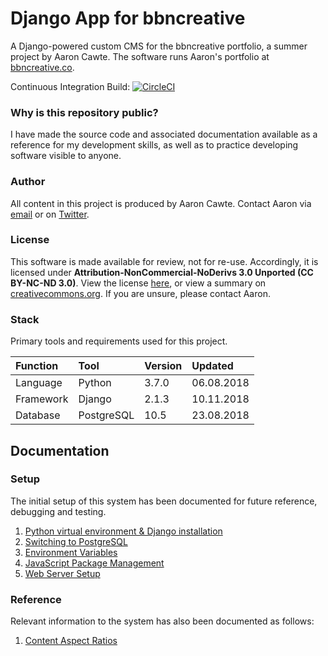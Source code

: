 # Django App for bbncreative
A Django-powered custom CMS for the bbncreative portfolio, a summer project by Aaron Cawte. The software runs Aaron's portfolio at [bbncreative.co](https://bbncreative.co).

Continuous Integration Build: [![CircleCI](https://circleci.com/gh/aaroncawte/bbncreative-django/tree/master.svg?style=svg&circle-token=dbf29770a59f46187030dc984ae4c03e1f988f42)](https://circleci.com/gh/aaroncawte/bbncreative-django)

### Why is this repository public?
I have made the source code and associated documentation available as a reference for my development skills, as well as to practice developing software visible to anyone.

### Author
All content in this project is produced by Aaron Cawte.
Contact Aaron via [email](mailto:aaron@bbncreative.co) or on [Twitter](https://twitter.com/aaroncawte).

### License
This software is made available for review, not for re-use. Accordingly, it is licensed under **Attribution-NonCommercial-NoDerivs 3.0 Unported (CC BY-NC-ND 3.0)**. View the license [here](/license.md), or view a summary on [creativecommons.org](https://creativecommons.org/licenses/by-nc-nd/3.0/). If you are unsure, please contact Aaron.
### Stack
Primary tools and requirements used for this project.

| Function | Tool | Version | Updated |
|:--|:--|:--|:--|
| Language | Python | 3.7.0 | 06.08.2018 |
| Framework | Django | 2.1.3 | 10.11.2018 |
| Database | PostgreSQL | 10.5 | 23.08.2018 |


## Documentation

### Setup
The initial setup of this system has been documented for future reference, debugging and testing.

1. [Python virtual environment & Django installation](/docs/setup/virtualenv.md)
2. [Switching to PostgreSQL](/docs/setup/postgresql.md)
3. [Environment Variables](/docs/setup/envvars.md)
4. [JavaScript Package Management](/docs/setup/jspackages.md)
5. [Web Server Setup](/docs/setup/webserver.md)

### Reference
Relevant information to the system has also been documented as follows:

1. [Content Aspect Ratios](/docs/appendices/aspect_ratios.md)